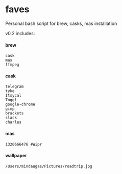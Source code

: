 # faves
Personal bash script for brew, casks, mas installation

v0.2 includes:


#### brew
```
cask 
mas 
ffmpeg 
```
#### cask
```
telegram 
tyke 
Itsycal 
Toggl 
google-chrome 
gimp 
brackets 
slack 
charles 
```
#### mas
```
1320666476 #Wipr 
```
#### wallpaper
```
/Users/mindaugas/Pictures/roadtrip.jpg
